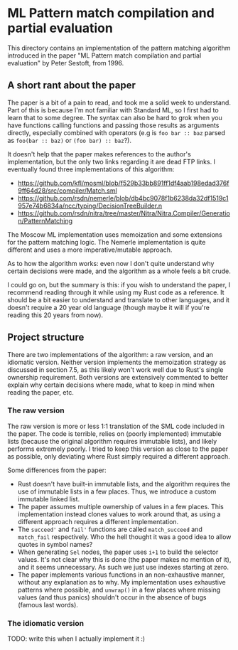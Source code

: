 # ML Pattern match compilation and partial evaluation

This directory contains an implementation of the pattern matching algorithm
introduced in the paper "ML Pattern match compilation and partial evaluation" by
Peter Sestoft, from 1996.

## A short rant about the paper

The paper is a bit of a pain to read, and took me a solid week to understand.
Part of this is because I'm not familiar with Standard ML, so I first had to
learn that to some degree. The syntax can also be hard to grok when you have
functions calling functions and passing those results as arguments directly,
especially combined with operators (e.g is `foo bar :: baz` parsed as
`foo(bar :: baz)` or `(foo bar) :: baz`?).

It doesn't help that the paper makes references to the author's implementation,
but the only two links regarding it are dead FTP links. I eventually found three
implementations of this algorithm:

- https://github.com/kfl/mosml/blob/f529b33bb891ff1df4aab198edad376f9ff64d28/src/compiler/Match.sml
- https://github.com/rsdn/nemerle/blob/db4bc9078f1b6238da32df1519c1957e74b6834a/ncc/typing/DecisionTreeBuilder.n
- https://github.com/rsdn/nitra/tree/master/Nitra/Nitra.Compiler/Generation/PatternMatching

The Moscow ML implementation uses memoization and some extensions for the
pattern matching logic. The Nemerle implementation is quite different and uses a
more imperative/mutable approach.

As to how the algorithm works: even now I don't quite understand why certain
decisions were made, and the algorithm as a whole feels a bit crude.

I could go on, but the summary is this: if you wish to understand the paper, I
recommend reading through it while using my Rust code as a reference. It should
be a bit easier to understand and translate to other languages, and it doesn't
require a 20 year old language (though maybe it will if you're reading this 20
years from now).

## Project structure

There are two implementations of the algorithm: a raw version, and an idiomatic
version. Neither version implements the memoization strategy as discussed in
section 7.5, as this likely won't work well due to Rust's single ownership
requirement. Both versions are extensively commented to better explain why
certain decisions where made, what to keep in mind when reading the paper, etc.

### The raw version

The raw version is more or less 1:1 translation of the SML code included in the
paper. The code is terrible, relies on (poorly implemented) immutable lists
(because the original algorithm requires immutable lists), and likely performs
extremely poorly. I tried to keep this version as close to the paper as
possible, only deviating where Rust simply required a different approach.

Some differences from the paper:

- Rust doesn't have built-in immutable lists, and the algorithm requires the use
  of immutable lists in a few places. Thus, we introduce a custom immutable
  linked list.
- The paper assumes multiple ownership of values in a few places. This
  implementation instead clones values to work around that, as using a different
  approach requires a different implementation.
- The `succeed'` and `fail'` functions are called `match_succeed` and
  `match_fail` respectively. Who the hell thought it was a good idea to allow
  quotes in symbol names?
- When generating `Sel` nodes, the paper uses `i+1` to build the selector
  values. It's not clear why this is done (the paper makes no mention of it),
  and it seems unnecessary. As such we just use indexes starting at zero.
- The paper implements various functions in an non-exhaustive manner, without
  any explanation as to why. My implementation uses exhaustive patterns where
  possible, and `unwrap()` in a few places where missing values (and thus
  panics) shouldn't occur in the absence of bugs (famous last words).

### The idiomatic version

TODO: write this when I actually implement it :)
